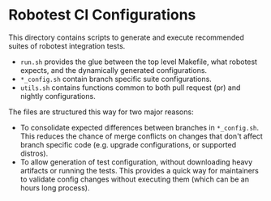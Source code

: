 # Robotest CI Configurations

This directory contains scripts to generate and execute recommended
suites of robotest integration tests.

* `run.sh` provides the glue between the top level Makefile, what robotest expects,
and the dynamically generated configurations.
* `*_config.sh` contain branch specific suite configurations.
* `utils.sh` contains functions common to both pull request (pr) and nightly
configurations.

The files are structured this way for two major reasons:

* To consolidate expected differences between branches in `*_config.sh`. This
reduces the chance of merge conflicts on changes that don't affect branch
specific code (e.g. upgrade configurations, or supported distros).
* To allow generation of test configuration, without downloading heavy artifacts
or running the tests. This provides a quick way for maintainers to validate
config changes without executing them (which can be an hours long process).
